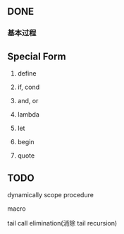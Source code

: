 
## DONE
### 基本过程

## Special Form
1. define

2. if, cond

3. and, or

4. lambda

5. let

6. begin

7. quote

## TODO
dynamically scope procedure

macro

tail call elimination(消除 tail recursion)



